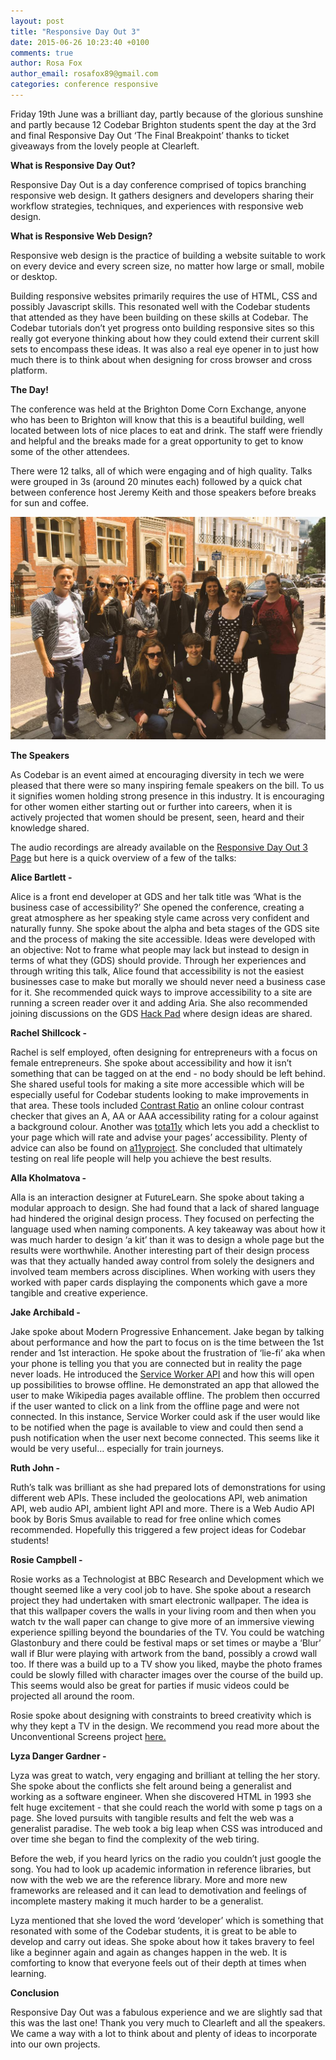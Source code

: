 ```yaml
---
layout: post
title: "Responsive Day Out 3"
date: 2015-06-26 10:23:40 +0100
comments: true
author: Rosa Fox
author_email: rosafox89@gmail.com
categories: conference responsive
---
```


Friday 19th June was a brilliant day, partly because of the glorious sunshine and partly because 12 Codebar Brighton students spent the day at the 3rd and final Responsive Day Out ‘The Final Breakpoint’ thanks to ticket giveaways from the lovely people at Clearleft.

**What is Responsive Day Out?**

Responsive Day Out is a day conference comprised of topics branching responsive web design. It gathers designers and developers sharing their workflow strategies, techniques, and experiences with responsive web design.

**What is Responsive Web Design?**

Responsive web design is the practice of building a website suitable to work on every device and every screen size, no matter how large or small, mobile or desktop.

Building responsive websites primarily requires the use of HTML, CSS and possibly Javascript skills. This resonated well with the Codebar students that attended as they have been building on these skills at Codebar. The Codebar tutorials don’t yet progress onto building responsive sites so this really got everyone thinking about how they could extend their current skill sets to encompass these ideas. It was also a real eye opener in to just how much there is to think about when designing for cross browser and cross platform.

**The Day!**

The conference was held at the Brighton Dome Corn Exchange, anyone who has been to Brighton will know that this is a beautiful building, well located between lots of nice places to eat and drink. The staff were friendly and helpful and the breaks made for a great opportunity to get to know some of the other attendees.

There were 12 talks, all of which were engaging and of high quality. Talks were grouped in 3s (around 20 minutes each) followed by a quick chat between conference host Jeremy Keith and those speakers before breaks for sun and coffee.

![Codebar group photo](/images/codebar_rdo.jpg)

**The Speakers**

As Codebar is an event aimed at encouraging diversity in tech we were pleased that there were so many inspiring female speakers on the bill. To us it signifies women holding strong presence in this industry. It is encouraging for other women either starting out or further into careers, when it is actively projected that women should be present, seen, heard and their knowledge shared.

The audio recordings are already available on the [Responsive Day Out 3 Page](http://responsiveconf.com/2015/) but here is a quick overview of a few of the talks:

**Alice Bartlett -**

Alice is a front end developer at GDS and her talk title was ‘What is the business case of accessibility?’ She opened the conference, creating a great atmosphere as her speaking style came across very confident and naturally funny. She spoke about the alpha and beta stages of the GDS site and the process of making the site accessible. Ideas were developed with an objective: Not to frame what people may lack but instead to design in terms of what they (GDS) should provide. Through her experiences and through writing this talk, Alice found that accessibility is not the easiest businesses case to make but morally we should never need a business case for it. She recommended quick ways to improve accessibility to a site are running a screen reader over it and adding Aria. She also recommended joining discussions on the GDS [Hack Pad](https://designpatterns.hackpad.com/) where design ideas are shared.

**Rachel Shillcock -**

Rachel is self employed, often designing for entrepreneurs with a focus on female entrepreneurs. She spoke about accessibility and how it isn’t something that can be tagged on at the end - no body should be left behind. She shared useful tools for making a site more accessible which will be especially useful for Codebar students looking to make improvements in that area. These tools included [Contrast Ratio](http://leaverou.github.io/contrast-ratio/) an online colour contrast checker that gives an A, AA or AAA accessibility rating for a colour against a background colour. Another was [tota11y](http://khan.github.io/tota11y/) which lets you add a checklist to your page which will rate and advise your pages’ accessibility. Plenty of advice can also be found on [a11yproject](http://a11yproject.com/). She concluded that ultimately testing on real life people will help you achieve the best results.

**Alla Kholmatova -**

Alla is an interaction designer at FutureLearn. She spoke about taking a modular approach to design. She had found that a lack of shared language had hindered the original design process. They focused on perfecting the language used when naming components. A key takeaway was about how it was much harder to design ‘a kit’ than it was to design a whole page but the results were worthwhile. Another interesting part of their design process was that they actually handed away control from solely the designers and involved team members across disciplines. When working with users they worked with paper cards displaying the components which gave a more tangible and creative experience.

**Jake Archibald -**

Jake spoke about Modern Progressive Enhancement. Jake began by talking about performance and how the part to focus on is the time between the 1st render and 1st interaction. He spoke about the frustration of ‘lie-fi’ aka when your phone is telling you that you are connected but in reality the page never loads. He introduced the [Service Worker API](http://www.html5rocks.com/en/tutorials/service-worker/introduction/) and how this will open up possibilities to browse offline. He demonstrated an app that allowed the user to make Wikipedia pages available offline. The problem then occurred if the user wanted to click on a link from the offline page and were not connected. In this instance, Service Worker could ask if the user would like to be notified when the page is available to view and could then send a push notification when the user next become connected. This seems like it would be very useful… especially for train journeys.

**Ruth John -**

Ruth’s talk was brilliant as she had prepared lots of demonstrations for using different web APIs. These included the geolocations API, web animation API, web audio API, ambient light API and more. There is a Web Audio API book by Boris Smus available to read for free online which comes recommended. Hopefully this triggered a few project ideas for Codebar students!

**Rosie Campbell -**

Rosie works as a Technologist at BBC Research and Development which we thought seemed like a very cool job to have. She spoke about a research project they had undertaken with smart electronic wallpaper. The idea is that this wallpaper covers the walls in your living room and then when you watch tv the wall paper can change to give more of an immersive viewing experience spilling beyond the boundaries of the TV. You could be watching Glastonbury and there could be festival maps or set times or maybe a ‘Blur’ wall if Blur were playing with artwork from the band, possibly a crowd wall too. If there was a build up to a TV show you liked, maybe the photo frames could be slowly filled with character images over the course of the build up. This seems would also be great for parties if music videos could be projected all around the room.

Rosie spoke about designing with constraints to breed creativity which is why they kept a TV in the design. We recommend you read more about the Unconventional Screens project [here.](http://www.bbc.co.uk/rd/projects/unconventional-screens)

**Lyza Danger Gardner -**

Lyza was great to watch, very engaging and brilliant at telling the her story. She spoke about the conflicts she felt around being a generalist and working as a software engineer.  When she discovered HTML in 1993 she felt huge excitement - that she could reach the world with some p tags on a page. She loved pursuits with tangible results and felt the web was a generalist paradise. The web took a big leap when CSS was introduced and over time she began to find the complexity of the web tiring.

Before the web, if you heard lyrics on the radio you couldn’t just google the song. You had to look up academic information in reference libraries, but now with the web we are the reference library. More and more new frameworks are released and it can lead to demotivation and feelings of incomplete mastery making it much harder to be a generalist.

Lyza mentioned that she loved the word ‘developer’ which is something that resonated with some of the Codebar students, it is great to be able to develop and carry out ideas. She spoke about how it takes bravery to feel like a beginner again and again as changes happen in the web. It is comforting to know that everyone feels out of their depth at times when learning.

**Conclusion**

Responsive Day Out was a fabulous experience and we are slightly sad that this was the last one! Thank you very much to Clearleft and all the speakers. We came a way with a lot to think about and plenty of ideas to incorporate into our own projects.
